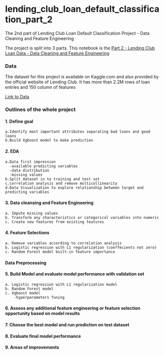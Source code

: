 # lending_club_loan_default_classification_part_2
The 2nd part of Lending Club Loan Default Classification Project - Data Cleaning and Feature Engineering

The project is split into 3 parts. This notebook is the [Part 2 - Lending Club Loan Data - Data Cleaning and Feature Engineering](https://yzclaire.github.io/lending_club_loan_default_classification_part_2/)

### Data 

The dataset for this project is available on Kaggle.com and also provided by the official website of Lending Club. It has more than 2.2M rows of loan entries and 150 column of features

[Link to Data](https://www.kaggle.com/wordsforthewise/lending-club)

### Outlines of the whole project

#### 1. Define goal 

    a.Identify most important attributes separating bad loans and good loans 
    b.Build Xgboost model to make prediction
    
#### 2. EDA

    a.Data first impression
      -available predicting variables
      -data distribution
      -missing values
    b.Split dataset in to training and test set
    c.correlation analysis and remove multicollinearity
    d.Data Visualization to explore relationship between target and predicting variables
    
#### 3. Data cleansing and Feature Engineering

    a. Impute missing values
    b. Transform any characteristics or categorical variables into numeric
    c. Create new features from existing features

#### 4. Feature Selections
    a. Remove variables according to correlation analysis
    b. Logistic regression with L1 regularization (coeffecients not zero)
    c. Random Forest model built-in feature importance
    
####  Data Preprocessing

#### 5. Build Model and evaluate model performance with validation set 
    a. Logistic regression with L1 regularization model
    b. Random Forest model 
    c. Xgboost model
        -hyperparameters Tuning
        
 
#### 6. Assess any additional feature engineering or feature selection opportunity based on model results

#### 7. Choose the best model and run prediction on test dataset

#### 8. Evaluate final model performance 

#### 9. Areas of improvements

 

